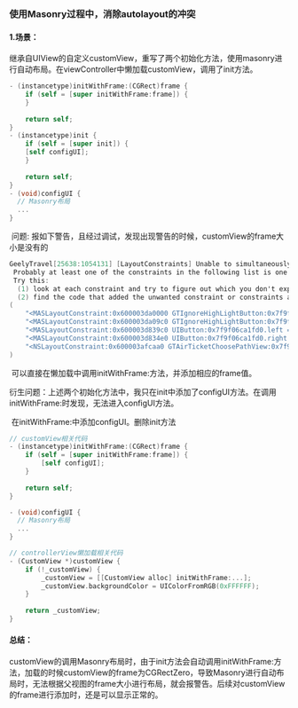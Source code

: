 ### 使用Masonry过程中，消除autolayout的冲突

#### 1.场景：

​	继承自UIView的自定义customView，重写了两个初始化方法，使用masonry进行自动布局。在viewController中懒加载customView，调用了init方法。

```objective-c
- (instancetype)initWithFrame:(CGRect)frame {
    if (self = [super initWithFrame:frame]) {
    }
    
    return self;
}
- (instancetype)init {
    if (self = [super init]) {
	[self configUI];
    }
    
    return self;
}
- (void)configUI {
  // Masonry布局
  ...
}
```

​	问题: 报如下警告，且经过调试，发现出现警告的时候，customView的frame大小是没有的

```objective-c
GeelyTravel[25638:1054131] [LayoutConstraints] Unable to simultaneously satisfy constraints.
 Probably at least one of the constraints in the following list is one you don't want. 
 Try this: 
  (1) look at each constraint and try to figure out which you don't expect; 
  (2) find the code that added the unwanted constraint or constraints and fix it. 
(
    "<MASLayoutConstraint:0x600003da0000 GTIgnoreHighLightButton:0x7f9f06cf2bd0.left == GTAirTicketChoosePathView:0x7f9f06cc4f80.left + 16>",
    "<MASLayoutConstraint:0x600003da09c0 GTIgnoreHighLightButton:0x7f9f06c00940.right == GTAirTicketChoosePathView:0x7f9f06cc4f80.right - 16>",
    "<MASLayoutConstraint:0x600003d839c0 UIButton:0x7f9f06ca1fd0.left == GTIgnoreHighLightButton:0x7f9f06cf2bd0.left>",
    "<MASLayoutConstraint:0x600003d834e0 UIButton:0x7f9f06ca1fd0.right == GTIgnoreHighLightButton:0x7f9f06c00940.right>",
    "<NSLayoutConstraint:0x600003afcaa0 GTAirTicketChoosePathView:0x7f9f06cc4f80.width == 0>"
)
```

​	可以直接在懒加载中调用initWithFrame:方法，并添加相应的frame值。

​	衍生问题：上述两个初始化方法中，我只在init中添加了configUI方法。在调用initWithFrame:时发现，无法进入configUI方法。	

​	在initWithFrame:中添加configUI。删除init方法

```objective-c
// customView相关代码
- (instancetype)initWithFrame:(CGRect)frame {
    if (self = [super initWithFrame:frame]) {
        [self configUI];
    }
    
    return self;
}

- (void)configUI {
  // Masonry布局
  ...
}
```

```objective-c
// controllerView懒加载相关代码
- (CustomView *)customView {
    if (!_customView) {
        _customView = [[CustomView alloc] initWithFrame:...];
        _customView.backgroundColor = UIColorFromRGB(0xFFFFFF);
    }
    
    return _customView;
}
```

#### 总结：

customView的调用Masonry布局时，由于init方法会自动调用initWithFrame:方法，加载的时候customView的frame为CGRectZero，导致Masonry进行自动布局时，无法根据父视图的frame大小进行布局，就会报警告。后续对customView的frame进行添加时，还是可以显示正常的。
